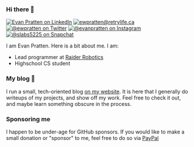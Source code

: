 ### Hi there 👋
[![Evan Pratten on LinkedIn](https://img.shields.io/badge/-Evan%20Pratten-262626?style=flat-square&labelColor=262626&logo=linkedin&logoColor=white&link=https://www.linkedin.com/in/evan-pratten-7205a11aa/)](https://www.linkedin.com/in/evan-pratten-7205a11aa/) [![ewpratten@retrylife.ca](https://img.shields.io/badge/-ewpratten@retrylife.ca-262626?style=flat-square&labelColor=262626&logo=Gmail&logoColor=white&link=mailto:ewpratten@retrylife.ca)](mailto:ewpratten@retrylife.ca) [![@ewpratten on Twitter](https://img.shields.io/badge/-@ewpratten-262626?style=flat-square&labelColor=262626&logo=twitter&logoColor=white&link=https://twitter.com/ewpratten)](https://twitter.com/ewpratten) [![@evanpratten on Instagram](https://img.shields.io/badge/-@evanpratten-262626?style=flat-square&labelColor=262626&logo=instagram&logoColor=white)](https://instagram.com/evanpratten) [![@slabs5225 on Snapchat](https://img.shields.io/badge/-@slabs5225-262626?style=flat-square&labelColor=262626&logo=snapchat&logoColor=white)](https://app.snapchat.com/web/deeplink/snapcode?username=slabs5225&type=SVG&size=240)

I am Evan Pratten. Here is a bit about me. I am:
 - Lead programmer at [Raider Robotics](https://github.com/frc5024)
 - Highschool CS student
 <!-- Intern Pipeline Technical Director at [Industrial Brothers](https://www.industrialbrothers.com/) -->
 
### My blog :book:

I run a small, tech-oriented blog [on my website](https://retrylife.ca). It is here that I generally do writeups of my projects, and show off my work. Feel free to check it out, and maybe learn something obscure in the process.

### Sponsoring me

I happen to be under-age for GitHub sponsors. If you would like to make a small donation or "sponsor" to me, feel free to do so via [PayPal](https://paypal.me/ewpratten)


<!--
**Ewpratten/ewpratten** is a ✨ _special_ ✨ repository because its `README.md` (this file) appears on your GitHub profile.

Here are some ideas to get you started:

- 🔭 I’m currently working on ...
- 🌱 I’m currently learning ...
- 👯 I’m looking to collaborate on ...
- 🤔 I’m looking for help with ...
- 💬 Ask me about ...
- 📫 How to reach me: ...
- 😄 Pronouns: ...
- ⚡ Fun fact: ...
-->
